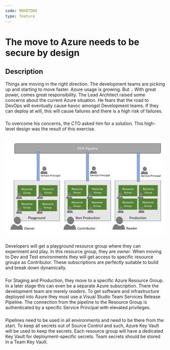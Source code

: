 ```yaml
---
code: 9NX8TDD4
type: feature
---
```

# The move to Azure needs to be secure by design #

## Description ##
Things are moving in the right direction. The development teams are picking up and starting to move faster. Azure usage is growing. But .. With great power, comes great responsibility. The Lead Architect raised some concerns about the current Azure situation. He fears that the road to DevOps will eventually cause havoc amongst Development teams. If they can deploy at will, this will cause failures and there is a high risk of failures.
### ###
To overcome his concerns, the CTO asked him for a solution. This high-level design was the result of this exercise.
### ###
![](./AzureDesign.png)
### ###
Developers will get a playground resource group where they can experiment and play. In this resource group, they are *owner*. When moving to Dev and Test environments they will get access to specific resource groups as Contributor. These subscriptions are perfectly suitable to build and break down dynamically. 
### ###
For Staging and Production, they move to a specific Azure Resource Group. In a later stage this can even be a separate Azure subscription. There the development team are merely *readers*. To get software and infrastructure deployed into Azure they must use a Visual Studio Team Services Release Pipeline. The connection from the pipeline to the Resource Group is authenticated by a specific Service Principal with elevated privileges. 
### ###
Pipelines need to be used in all environments and need to be there from the start. To keep all secrets out of Source Control and such, Azure Key Vault will be used to keep the secrets. Each resource group will have a dedicated Key Vault for deployment-specific secrets. Team secrets should be stored in a Team Key Vault.
